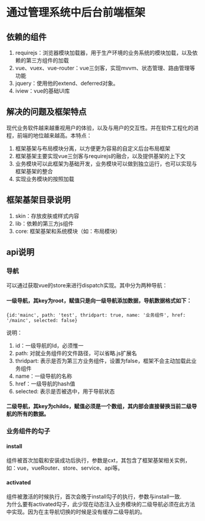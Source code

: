﻿# 通过管理系统中后台前端框架
## 依赖的组件
1. requirejs：浏览器模块加载器，用于生产环境的业务系统的模块加载，以及依赖的第三方组件的加载
2. vue、vuex、vue-router：vue三剑客，实现mvvm、状态管理、路由管理等功能
3. jquery：使用他的extend、deferred对象。
4. iview：vue的基础UI库
## 解决的问题及框架特点
现代业务软件越来越重视用户的体验，以及与用户的交互性。并在软件工程化的进程，前端的地位越来越高。本特点：
1. 框架基架与布局模块分离，以方便更为容易的自定义后台布局框架
2. 框架基架主要实现vue三剑客与requirejs的融合，以及提供基架的上下文
3. 业务模块可以此框架为基础开发，业务模块可以做到独立运行，也可以实现与框架基架的整合
4. 实现业务模块的按照加载
## 框架基架目录说明
1. skin：存放皮肤或样式内容
2. lib：依赖的第三方js组件
3. core: 框架基架和系统模块（如：布局模块）
## api说明
### 导航
可以通过获取vue的store来进行dispatch实现。其中分为两种导航：
#### 一级导航，其key为root，赋值只是向一级导航添加数据，导航数据格式如下：
```
{id:'mainc', path: 'test', thridpart: true, name: '业务组件', href: '/mainc', selected: false}
```
说明：   
1. id：一级导航的Id，必须惟一
2. path: 对就业务组件的文件路径，可以省略.js扩展名
3. thridpart: 表示是否为第三方业务组件，设置为false，框架不会主动加载此业务组件
4. name：一级导航的名称
5. href：一级导航的hash值
6. selected: 表示是否被选中，用于导航状态
#### 二级导航，其key为childs，赋值必须是一个数组，其内部会直接替换当前二级导航的所有的数据。
### 业务组件的勾子
#### install
组件被首次加载和安装成功后执行，参数是cxt，其包含了框架基架相关实例，如：vue，vueRouter、store、service、api等。
#### activated
组件被激活的时候执行，首次会晚于install勾子的执行，参数与install一致.   
为什么要有activated勾子，此少现在动态注入业务模块的二级导航必须在此方法中实现。因为在主导航切换的时候是没有缓存二级导航的。